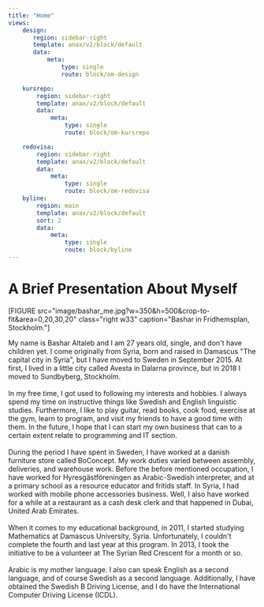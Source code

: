 ```yaml
---
title: "Home"
views:
    design:
       region: sidebar-right
       template: anax/v2/block/default
       data:
           meta:
               type: single
               route: block/om-design

    kursrepo:
        region: sidebar-right
        template: anax/v2/block/default
        data:
            meta:
                type: single
                route: block/om-kursrepo

    redovisa:
        region: sidebar-right
        template: anax/v2/block/default
        data:
            meta:
                type: single
                route: block/om-redovisa
    byline:
        region: main
        template: anax/v2/block/default
        sort: 2
        data:
            meta:
                type: single
                route: block/byline
---
```





A Brief Presentation About Myself
=========================

<!-- Detta innehåll är skrivet i markdown och du hittar innehållet i filen `content/index.md`. -->

[FIGURE src="image/bashar_me.jpg?w=350&h=500&crop-to-fit&area=0,20,30,20" class="right w33" caption="Bashar in Fridhemsplan, Stockholm."]

My name is Bashar Altaleb and I am 27 years old, single, and don't have children yet. I come originally from Syria, born and raised in Damascus "The capital city in Syria", but I have moved to Sweden in September 2015. At first, I lived in a little city called Avesta in Dalarna province, but in 2018 I moved to Sundbyberg, Stockholm.</br>
</br>
In my free time, I got used to following my interests and hobbies. I always spend my time on instructive things like Swedish and English linguistic studies. Furthermore, I like to play guitar, read books, cook food, exercise at the gym, learn to program, and visit my friends to have a good time with them. In the future, I hope that I can start my own business that can to a certain extent relate to programming and IT section.</br>
</br>
During the period I have spent in Sweden, I have worked at a danish furniture store called BoConcept. My work duties varied between assembly, deliveries, and warehouse work. Before the before mentioned occupation, I have worked for Hyresgästföreningen as Arabic-Swedish interpreter, and at a primary school as a resource educator and fritids staff. In Syria, I had worked with mobile phone accessories business. Well, I also have worked for a while at a restaurant as a cash desk clerk and that happened in Dubai, United Arab Emirates.</br>
</br>
When it comes to my educational background, in 2011, I started studying Mathematics at Damascus University, Syria. Unfortunately, I couldn't complete the fourth and last year at this program. In 2013, I took the initiative to be a volunteer at The Syrian Red Crescent for a month or so.</br>
</br>
Arabic is my mother language. I also can speak English as a second language, and of course Swedish as a second language. Additionally, I have obtained the Swedish B Driving License, and I do have the International Computer Driving License (ICDL).

